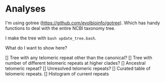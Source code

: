 # Analyses

I'm using gotree (https://github.com/evolbioinfo/gotree). Which has handy functions to deal with the entire NCBI taxonomy tree.

I make the tree with `bash update_tree.bash`.

What do I want to show here?

[] Tree with any telomeric repeat other than the canonical?
[] Tree with number of different telomeric repeats at higher clades?
[] Ancestral telomeric repeat?
[] Unresolved telomeric repeats?
[] Curated table of telomeric repeats.
[] Histogram of current repeats